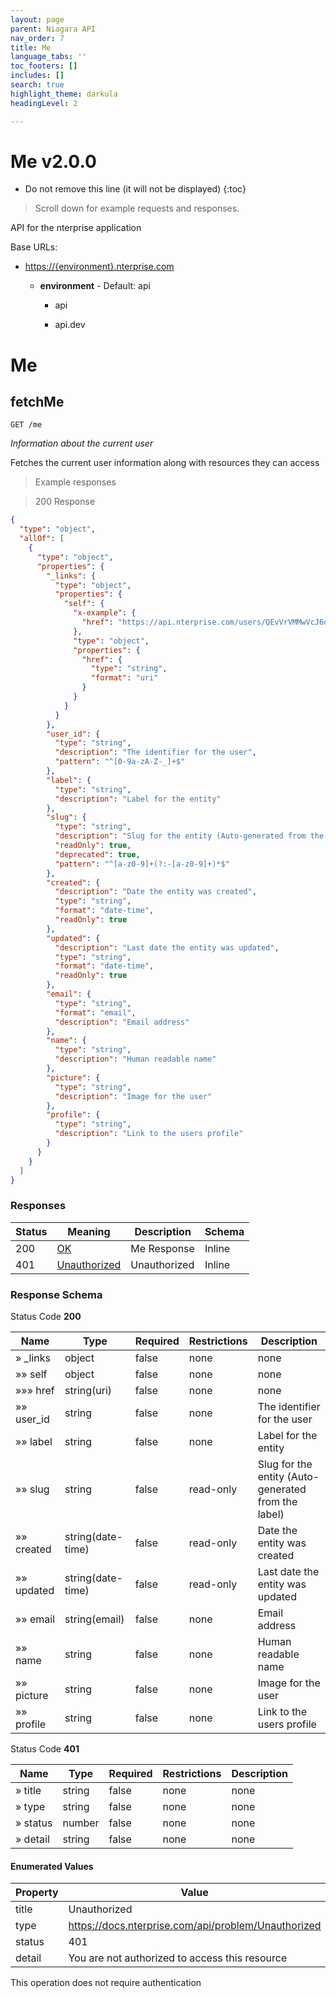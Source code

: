 ```yaml
---
layout: page
parent: Niagara API
nav_order: 7
title: Me
language_tabs: ''
toc_footers: []
includes: []
search: true
highlight_theme: darkula
headingLevel: 2

---
```


<h1 id="me">Me v2.0.0</h1>

* Do not remove this line (it will not be displayed)
{:toc}

> Scroll down for example requests and responses.

API for the nterprise application

Base URLs:

* <a href="https://{environment}.nterprise.com">https://{environment}.nterprise.com</a>

    * **environment** -  Default: api

        * api

        * api.dev

<h1 id="me-me">Me</h1>

## fetchMe

<a id="opIdfetchMe"></a>

`GET /me`

*Information about the current user*

Fetches the current user information along with resources they can access

> Example responses

> 200 Response

```json
{
  "type": "object",
  "allOf": [
    {
      "type": "object",
      "properties": {
        "_links": {
          "type": "object",
          "properties": {
            "self": {
              "x-example": {
                "href": "https://api.nterprise.com/users/QEvVrVMMwVcJ6om"
              },
              "type": "object",
              "properties": {
                "href": {
                  "type": "string",
                  "format": "uri"
                }
              }
            }
          }
        },
        "user_id": {
          "type": "string",
          "description": "The identifier for the user",
          "pattern": "^[0-9a-zA-Z-_]+$"
        },
        "label": {
          "type": "string",
          "description": "Label for the entity"
        },
        "slug": {
          "type": "string",
          "description": "Slug for the entity (Auto-generated from the label)",
          "readOnly": true,
          "deprecated": true,
          "pattern": "^[a-z0-9]+(?:-[a-z0-9]+)*$"
        },
        "created": {
          "description": "Date the entity was created",
          "type": "string",
          "format": "date-time",
          "readOnly": true
        },
        "updated": {
          "description": "Last date the entity was updated",
          "type": "string",
          "format": "date-time",
          "readOnly": true
        },
        "email": {
          "type": "string",
          "format": "email",
          "description": "Email address"
        },
        "name": {
          "type": "string",
          "description": "Human readable name"
        },
        "picture": {
          "type": "string",
          "description": "Image for the user"
        },
        "profile": {
          "type": "string",
          "description": "Link to the users profile"
        }
      }
    }
  ]
}
```

<h3 id="fetchme-responses">Responses</h3>

|Status|Meaning|Description|Schema|
|---|---|---|---|
|200|[OK](https://tools.ietf.org/html/rfc7231#section-6.3.1)|Me Response|Inline|
|401|[Unauthorized](https://tools.ietf.org/html/rfc7235#section-3.1)|Unauthorized|Inline|

<h3 id="fetchme-responseschema">Response Schema</h3>

Status Code **200**

|Name|Type|Required|Restrictions|Description|
|---|---|---|---|---|
|» _links|object|false|none|none|
|»» self|object|false|none|none|
|»»» href|string(uri)|false|none|none|
|»» user_id|string|false|none|The identifier for the user|
|»» label|string|false|none|Label for the entity|
|»» slug|string|false|read-only|Slug for the entity (Auto-generated from the label)|
|»» created|string(date-time)|false|read-only|Date the entity was created|
|»» updated|string(date-time)|false|read-only|Last date the entity was updated|
|»» email|string(email)|false|none|Email address|
|»» name|string|false|none|Human readable name|
|»» picture|string|false|none|Image for the user|
|»» profile|string|false|none|Link to the users profile|

Status Code **401**

|Name|Type|Required|Restrictions|Description|
|---|---|---|---|---|
|» title|string|false|none|none|
|» type|string|false|none|none|
|» status|number|false|none|none|
|» detail|string|false|none|none|

#### Enumerated Values

|Property|Value|
|---|---|
|title|Unauthorized|
|type|https://docs.nterprise.com/api/problem/Unauthorized|
|status|401|
|detail|You are not authorized to access this resource|

<aside class="success">
This operation does not require authentication
</aside>

